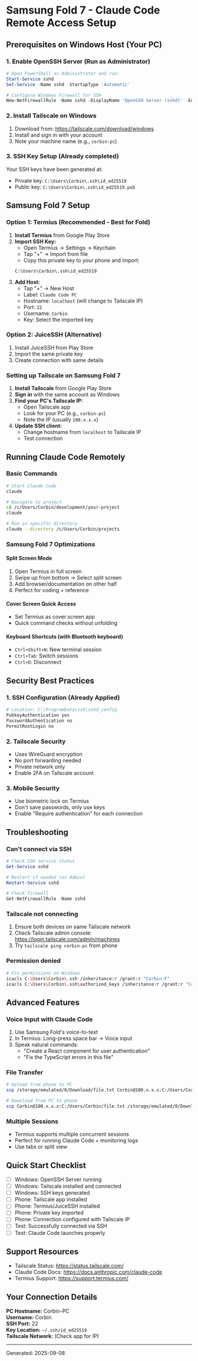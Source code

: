 # Samsung Fold 7 - Claude Code Remote Access Setup

## Prerequisites on Windows Host (Your PC)

### 1. Enable OpenSSH Server (Run as Administrator)
```powershell
# Open PowerShell as Administrator and run:
Start-Service sshd
Set-Service -Name sshd -StartupType 'Automatic'

# Configure Windows Firewall for SSH
New-NetFirewallRule -Name sshd -DisplayName 'OpenSSH Server (sshd)' -Enabled True -Direction Inbound -Protocol TCP -Action Allow -LocalPort 22
```

### 2. Install Tailscale on Windows
1. Download from: https://tailscale.com/download/windows
2. Install and sign in with your account
3. Note your machine name (e.g., `corbin-pc`)

### 3. SSH Key Setup (Already completed)
Your SSH keys have been generated at:
- Private key: `C:\Users\Corbin\.ssh\id_ed25519`
- Public key: `C:\Users\Corbin\.ssh\id_ed25519.pub`

## Samsung Fold 7 Setup

### Option 1: Termius (Recommended - Best for Fold)
1. **Install Termius** from Google Play Store
2. **Import SSH Key:**
   - Open Termius → Settings → Keychain
   - Tap "+" → Import from file
   - Copy this private key to your phone and import:
   ```
   C:\Users\Corbin\.ssh\id_ed25519
   ```
3. **Add Host:**
   - Tap "+" → New Host
   - Label: `Claude Code PC`
   - Hostname: `localhost` (will change to Tailscale IP)
   - Port: `22`
   - Username: `Corbin`
   - Key: Select the imported key

### Option 2: JuiceSSH (Alternative)
1. Install JuiceSSH from Play Store
2. Import the same private key
3. Create connection with same details

### Setting up Tailscale on Samsung Fold 7
1. **Install Tailscale** from Google Play Store
2. **Sign in** with the same account as Windows
3. **Find your PC's Tailscale IP:**
   - Open Tailscale app
   - Look for your PC (e.g., `corbin-pc`)
   - Note the IP (usually `100.x.x.x`)
4. **Update SSH client:**
   - Change hostname from `localhost` to Tailscale IP
   - Test connection

## Running Claude Code Remotely

### Basic Commands
```bash
# Start Claude Code
claude

# Navigate to project
cd /c/Users/Corbin/development/your-project
claude

# Run in specific directory
claude --directory /c/Users/Corbin/projects
```

### Samsung Fold 7 Optimizations

#### Split Screen Mode
1. Open Termius in full screen
2. Swipe up from bottom → Select split screen
3. Add browser/documentation on other half
4. Perfect for coding + reference

#### Cover Screen Quick Access
- Set Termius as cover screen app
- Quick command checks without unfolding

#### Keyboard Shortcuts (with Bluetooth keyboard)
- `Ctrl+Shift+N`: New terminal session
- `Ctrl+Tab`: Switch sessions  
- `Ctrl+D`: Disconnect

## Security Best Practices

### 1. SSH Configuration (Already Applied)
```bash
# Location: C:\ProgramData\ssh\sshd_config
PubkeyAuthentication yes
PasswordAuthentication no
PermitRootLogin no
```

### 2. Tailscale Security
- Uses WireGuard encryption
- No port forwarding needed
- Private network only
- Enable 2FA on Tailscale account

### 3. Mobile Security
- Use biometric lock on Termius
- Don't save passwords, only use keys
- Enable "Require authentication" for each connection

## Troubleshooting

### Can't connect via SSH
```powershell
# Check SSH service status
Get-Service sshd

# Restart if needed (as Admin)
Restart-Service sshd

# Check firewall
Get-NetFirewallRule -Name sshd
```

### Tailscale not connecting
1. Ensure both devices on same Tailscale network
2. Check Tailscale admin console: https://login.tailscale.com/admin/machines
3. Try `tailscale ping corbin-pc` from phone

### Permission denied
```bash
# Fix permissions on Windows
icacls C:\Users\Corbin\.ssh /inheritance:r /grant:r "Corbin:F"
icacls C:\Users\Corbin\.ssh\authorized_keys /inheritance:r /grant:r "Corbin:F"
```

## Advanced Features

### Voice Input with Claude Code
1. Use Samsung Fold's voice-to-text
2. In Termius: Long-press space bar → Voice input
3. Speak natural commands:
   - "Create a React component for user authentication"
   - "Fix the TypeScript errors in this file"

### File Transfer
```bash
# Upload from phone to PC
scp /storage/emulated/0/Download/file.txt Corbin@100.x.x.x:C:/Users/Corbin/

# Download from PC to phone  
scp Corbin@100.x.x.x:C:/Users/Corbin/file.txt /storage/emulated/0/Download/
```

### Multiple Sessions
- Termius supports multiple concurrent sessions
- Perfect for running Claude Code + monitoring logs
- Use tabs or split view

## Quick Start Checklist

- [ ] Windows: OpenSSH Server running
- [ ] Windows: Tailscale installed and connected
- [ ] Windows: SSH keys generated
- [ ] Phone: Tailscale app installed
- [ ] Phone: Termius/JuiceSSH installed
- [ ] Phone: Private key imported
- [ ] Phone: Connection configured with Tailscale IP
- [ ] Test: Successfully connected via SSH
- [ ] Test: Claude Code launches properly

## Support Resources

- Tailscale Status: https://status.tailscale.com/
- Claude Code Docs: https://docs.anthropic.com/claude-code
- Termius Support: https://support.termius.com/

## Your Connection Details

**PC Hostname:** Corbin-PC  
**Username:** Corbin  
**SSH Port:** 22  
**Key Location:** `~/.ssh/id_ed25519`  
**Tailscale Network:** (Check app for IP)

---
Generated: 2025-09-08
